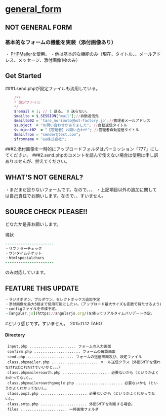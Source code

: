 # [general_form](https://github.com/taromorimotohf/general_form/)

## NOT GENERAL FORM
### 基本的なフォームの機能を実装（添付画像あり）
・ [PHPMailer](https://github.com/PHPMailer/PHPMailer)を使用。
・他は基本的な機能のみ（現在、タイトル、、メールアドレス、メッセージ、添付画像1枚のみ）

## Get Started
###1.send.phpが設定ファイルも流用している。

```rb
    /**
    * 設定ファイル
    */
    $remail = 1; // 1 送る。　0 送らない。
    $mailto = $_SESSION['mail'];//自動返信先
    $mailto02 = 'taro_morimoto@hot-factory.jp';//管理者メールアドレス
    $subject  = "お問い合わせがありました"; //自動返信タイトル
    $subject02  = "【管理者】お問い合わせ"; //管理者自動返信タイトル  
    $mailfrom = "sender@test.com";   
    $fromname = "◎◎株式会社";  
```

###2.添付画像を一時的にアップロードフォルダはパーミッション「777」にしてください。
###2.send.phpのコメントを読んで使えない場合は使用は申し訳ありませんが、控えてください。

## WHAT'S NOT GENERAL?
・まだまだ足りないフォームです。なので、、、
・上記項目以外の追加に関しては自己責任でお願いします。なので、、すいません。

## SOURCE CHECK PLEASE!!
どなたか是非お願いします。

現状
```rb
----------------------
・リファラーチェック
・ワンタイムチケット
・htmlspecialchars
----------------------
```
のみ対応しています。

## FEATURE THIS UPDATE
```rb
・ラジオボタン、プルダウン、セレクトボックス追加予定
・添付画像を最大5個まで使用可能にしたい。（アップロード最大サイズも変数で持たせるように。）
・configファイルを作成予定。
・[angular.js](https://angularjs.org/)を使ってリアルタイムバリデート予定。
```

#という感じです。すいません。　2015.11.12 TARO

#### Directory
```
 input.php ..................... フォームの入力画面
 confirm.php ..................... フォームの確認画面
 send.php ..................... フォームの送信画面及び、設定ファイル
 class.phpmailer.php ..................... メール送信クラス（外部SMTPを使わなければこれだけでいいかと。。。）
 class.phpmaileroauth.php ..................... 必要ないかも（というかよくわかってない）。。
 class.phpmaileroauthgoogle.php ..................... 必要ないかも（というかよくわかってない）。。
 class.pop3.php ..................... 必要ないかも（というかよくわかってない）。。
 class.smtp.php ..................... 外部SMTPを利用する場合。
 files ..................... 一時画像フォルダ
```
